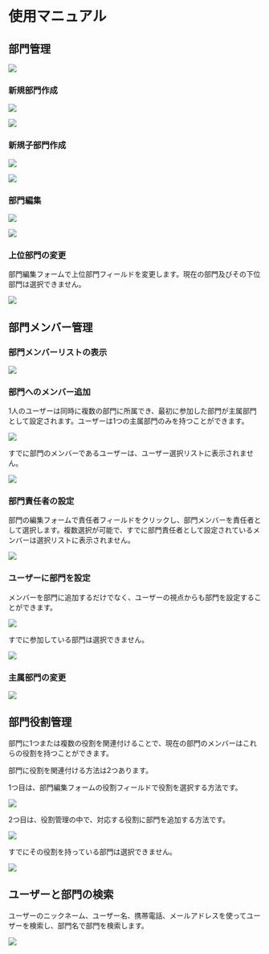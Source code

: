 # 使用マニュアル

## 部門管理

![](https://static-docs.nocobase.com/a6eb94a5cc85a6c7b310f33173a5259d.png)

### 新規部門作成

![](https://static-docs.nocobase.com/4857910991ae374b63251cee99511e93.png)

![](https://static-docs.nocobase.com/0cd13d99dcd21ced0bb1683557f0b76b.png)

### 新規子部門作成

![](https://static-docs.nocobase.com/0be8c7db8d12c23f6fe137e7ce23688a.png)

![](https://static-docs.nocobase.com/2db2fc2037ed383edd60117a46fc9dd0.png)

### 部門編集

![](https://static-docs.nocobase.com/a147319577e5cc36b5862c1e511f6722.png)

![](https://static-docs.nocobase.com/f206f866753cf30ac78aadf4f76bad32.png)

### 上位部門の変更

部門編集フォームで上位部門フィールドを変更します。現在の部門及びその下位部門は選択できません。

![](https://static-docs.nocobase.com/9d80ddf42f32c77186566ed8ada70128.png)

## 部門メンバー管理

### 部門メンバーリストの表示

![](https://static-docs.nocobase.com/2aaf4d9bf55da105b5fca4e9f7e23ca7.png)

### 部門へのメンバー追加

1人のユーザーは同時に複数の部門に所属でき、最初に参加した部門が主属部門として設定されます。ユーザーは1つの主属部門のみを持つことができます。

![](https://static-docs.nocobase.com/60afd282f33b555e6fe0662b9da544cc.png)

すでに部門のメンバーであるユーザーは、ユーザー選択リストに表示されません。

![](https://static-docs.nocobase.com/6bcd93173c169973f970de35d2657993.png)

### 部門責任者の設定

部門の編集フォームで責任者フィールドをクリックし、部門メンバーを責任者として選択します。複数選択が可能で、すでに部門責任者として設定されているメンバーは選択リストに表示されません。

![](https://static-docs.nocobase.com/92970546cbd0aeb5a8b6a36da87583bd.png)

### ユーザーに部門を設定

メンバーを部門に追加するだけでなく、ユーザーの視点からも部門を設定することができます。

![](https://static-docs.nocobase.com/ca82a802012572e225570e8be93a4094.png)

すでに参加している部門は選択できません。

![](https://static-docs.nocobase.com/70e16d17ee9c4b5d43f8a5e1c633b177.png)

### 主属部門の変更

![](https://static-docs.nocobase.com/da92dd1e10268adcd35445e9f1dac771.png)

## 部門役割管理

部門に1つまたは複数の役割を関連付けることで、現在の部門のメンバーはこれらの役割を持つことができます。

部門に役割を関連付ける方法は2つあります。

1つ目は、部門編集フォームの役割フィールドで役割を選択する方法です。

![](https://static-docs.nocobase.com/70f77bb89aa1fb415c152a51a51cc23b.png)

2つ目は、役割管理の中で、対応する役割に部門を追加する方法です。

![](https://static-docs.nocobase.com/f2a7bec937cf2f179ce868a92b98416d.png)

すでにその役割を持っている部門は選択できません。

![](https://static-docs.nocobase.com/be10299893581e1f97a4e01ddd5c7e59.png)

## ユーザーと部門の検索

ユーザーのニックネーム、ユーザー名、携帯電話、メールアドレスを使ってユーザーを検索し、部門名で部門を検索します。

![](https://static-docs.nocobase.com/2d71346a5400205b22436b4db331a9b8.png)

